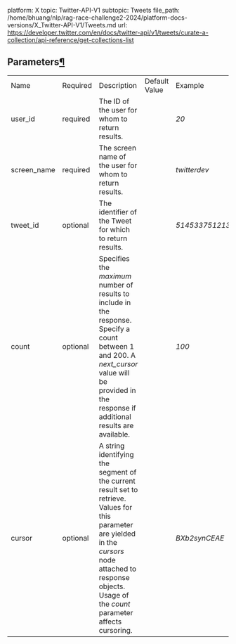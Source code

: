 platform: X
topic: Twitter-API-V1
subtopic: Tweets
file_path: /home/bhuang/nlp/rag-race-challenge2-2024/platform-docs-versions/X_Twitter-API-V1/Tweets.md
url: https://developer.twitter.com/en/docs/twitter-api/v1/tweets/curate-a-collection/api-reference/get-collections-list

## Parameters[¶](#parameters "Permalink to this headline")

|     |     |     |     |     |
| --- | --- | --- | --- | --- |
| Name | Required | Description | Default Value | Example |
| user\_id | required | The ID of the user for whom to return results. |     | _20_ |
| screen\_name | required | The screen name of the user for whom to return results. |     | _twitterdev_ |
| tweet\_id | optional | The identifier of the Tweet for which to return results. |     | _514533751213551616_ |
| count | optional | Specifies the _maximum_ number of results to include in the response. Specify a count between 1 and 200. A _next\_cursor_ value will be provided in the response if additional results are available. |     | _100_ |
| cursor | optional | A string identifying the segment of the current result set to retrieve. Values for this parameter are yielded in the _cursors_ node attached to response objects. Usage of the _count_ parameter affects cursoring. |     | _BXb2synCEAE_ |